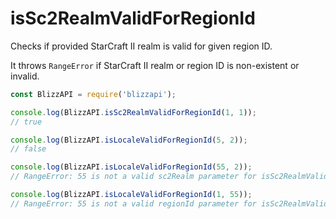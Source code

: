 # isSc2RealmValidForRegionId

Checks if provided StarCraft II realm is valid for given region ID.

It throws ``RangeError`` if StarCraft II realm or region ID is non-existent or invalid.

```js
const BlizzAPI = require('blizzapi');

console.log(BlizzAPI.isSc2RealmValidForRegionId(1, 1));
// true

console.log(BlizzAPI.isLocaleValidForRegionId(5, 2));
// false

console.log(BlizzAPI.isLocaleValidForRegionId(55, 2));
// RangeError: 55 is not a valid sc2Realm parameter for isSc2RealmValidForRegionId()

console.log(BlizzAPI.isLocaleValidForRegionId(1, 55));
// RangeError: 55 is not a valid regionId parameter for isSc2RealmValidForRegionId()
```